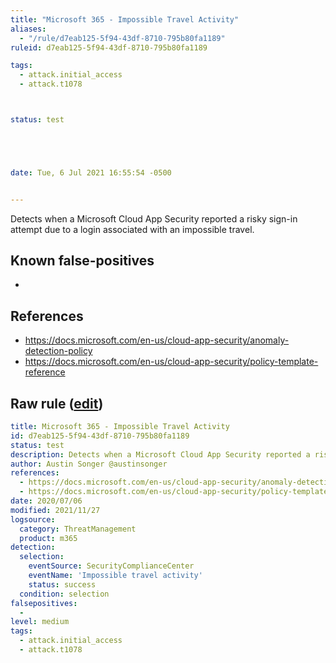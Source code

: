 ```yaml
---
title: "Microsoft 365 - Impossible Travel Activity"
aliases:
  - "/rule/d7eab125-5f94-43df-8710-795b80fa1189"
ruleid: d7eab125-5f94-43df-8710-795b80fa1189

tags:
  - attack.initial_access
  - attack.t1078



status: test





date: Tue, 6 Jul 2021 16:55:54 -0500


---
```


Detects when a Microsoft Cloud App Security reported a risky sign-in attempt due to a login associated with an impossible travel.

<!--more-->


## Known false-positives

* <no value>



## References

* https://docs.microsoft.com/en-us/cloud-app-security/anomaly-detection-policy
* https://docs.microsoft.com/en-us/cloud-app-security/policy-template-reference


## Raw rule ([edit](https://github.com/SigmaHQ/sigma/edit/master/rules/cloud/m365/microsoft365_impossible_travel_activity.yml))
```yaml
title: Microsoft 365 - Impossible Travel Activity
id: d7eab125-5f94-43df-8710-795b80fa1189
status: test
description: Detects when a Microsoft Cloud App Security reported a risky sign-in attempt due to a login associated with an impossible travel.
author: Austin Songer @austinsonger
references:
  - https://docs.microsoft.com/en-us/cloud-app-security/anomaly-detection-policy
  - https://docs.microsoft.com/en-us/cloud-app-security/policy-template-reference
date: 2020/07/06
modified: 2021/11/27
logsource:
  category: ThreatManagement
  product: m365
detection:
  selection:
    eventSource: SecurityComplianceCenter
    eventName: 'Impossible travel activity'
    status: success
  condition: selection
falsepositives:
  -
level: medium
tags:
  - attack.initial_access
  - attack.t1078



```
